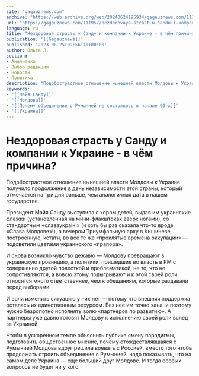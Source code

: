 ```yaml
---
site: "gagauznews.com"
archive: "https://web.archive.org/web/20240624195934/gagauznews.com/111957/nezdorovaya-strast-u-sandu-i-kompanii-k-ukraine-v-chyom-prichina.html"
url: "https://gagauznews.com/111957/nezdorovaya-strast-u-sandu-i-kompanii-k-ukraine-v-chyom-prichina.html"
language: ru
title: "Нездоровая страсть у Санду и компании к Украине - в чём причина?"
publication: '[[Gagauznews]]'
published: '2023-08-25T09:56:40+00:00'
author: Ольга Л.
section:
- Аналитика
- Выбор редакции
- Новости
- Политика
description: "Подобострастное отношение нынешней власти Молдовы к Украине получило продолжение в день независимости этой страны, который отмечается на три дня раньше, чем аналогичная дата в нашем государстве. Президент Майя Санду выступила с хором детей, выдав им украинские флажки (установленная на мини-флакштоках вверх ногами), со стандартным «славаукраiнi» (и хоть бы раз сказала что-то вроде «Слава Молдове»!), а вечером Триумфальную арку в Кишиневе, построенную, кстати, во все те же «проклятые времена оккупации» — подсветили цветами украинского «прапора». И снова возникло чувство дежавю — Молдову превращают в украинскую провинцию, а политики, пришедшие во власть в РМ с совершенно другой повесткой и проблематикой, не то, […]"
keywords:
- '[[Майя Санду]]'
- '[[Молдова]]'
- '[[Почему объединение с Румынией не состоялось в начале 90-х]]'
- '[[Украина]]'
---
```


# Нездоровая страсть у Санду и компании к Украине - в чём причина?

Подобострастное отношение нынешней власти Молдовы к Украине получило продолжение в день независимости этой страны, который отмечается на три дня раньше, чем аналогичная дата в нашем государстве.

Президент Майя Санду выступила с хором детей, выдав им украинские флажки (установленная на мини-флакштоках вверх ногами), со стандартным «славаукраiнi» (и хоть бы раз сказала что-то вроде «Слава Молдове»!), а вечером Триумфальную арку в Кишиневе, построенную, кстати, во все те же «проклятые времена оккупации» — подсветили цветами украинского «прапора».

И снова возникло чувство дежавю — Молдову превращают в украинскую провинцию, а политики, пришедшие во власть в РМ с совершенно другой повесткой и проблематикой, не то, что не сопротивляются, а вовсю этому подыгрывают и к этой своей роли относятся много ответственнее, чем к обещаниям, которые раздавали перед выборами.

И воли изменить ситуацию у них нет — потому что внешняя поддержка осталась их единственным ресурсом. Без нее им точно хана, и поэтому нужно безропотно исполнять волю «партнеров по развитию». А партнеры уже давно готовят Молдову к исполнению своей роли вслед за Украиной.

Чтобы в ускоренном темпе объяснить публике смену парадигмы, подготовить общественное мнение, почему отождествлявшаяся с Румынией Молдова вдруг решила воевать с Россией, вместо того чтобы продолжать строить объединение с Румынией, надо показывать, что на самом деле Украина — еще больший друг Молдове. И тогда особых вопросов не будет ни у кого.